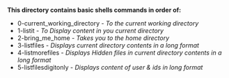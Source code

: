 **This directory contains basic shells commands in order of:**  
* 0-current_working_directory - _To the current working directory_
* 1-listit - _To Display content in you current directory_
* 2-bring_me_home - _Takes you to the home directory_
* 3-listfiles - _Displays current directory contents in a long format_
* 4-listmorefiles - _Displays Hidden files in current directory contents in a long format_
* 5-listfilesdigitonly - _Displays content of user & ids in long format_